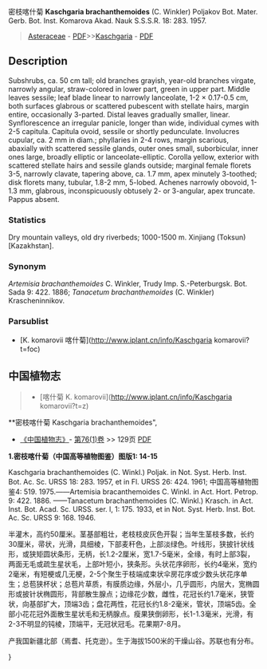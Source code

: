 密枝喀什菊 **Kaschgaria brachanthemoides** (C. Winkler) Poljakov Bot. Mater. Gerb. Bot. Inst. Komarova Akad. Nauk S.S.S.R. 18: 283. 1957.

> [Asteraceae](http://www.iplant.cn/info/Asteraceae?t=foc) - [PDF](http://www.iplant.cn/foc/pdf/Asteraceae.pdf)>>[Kaschgaria](http://www.iplant.cn/info/Kaschgaria?t=foc) - [PDF](http://www.iplant.cn/foc/pdf/Kaschgaria.pdf)

## Description

Subshrubs, ca. 50 cm tall; old branches grayish, year-old branches virgate, narrowly angular, straw-colored in lower part, green in upper part. Middle leaves sessile; leaf blade linear to narrowly lanceolate, 1-2 × 0.17-0.5 cm, both surfaces glabrous or scattered pubescent with stellate hairs, margin entire, occasionally 3-parted. Distal leaves gradually smaller, linear. Synflorescence an irregular panicle, longer than wide, individual cymes with 2-5 capitula. Capitula ovoid, sessile or shortly pedunculate. Involucres cupular, ca. 2 mm in diam.; phyllaries in 2-4 rows, margin scarious, abaxially with scattered sessile glands, outer ones small, suborbicular, inner ones large, broadly elliptic or lanceolate-elliptic. Corolla yellow, exterior with scattered stellate hairs and sessile glands outside; marginal female florets 3-5, narrowly clavate, tapering above, ca. 1.7 mm, apex minutely 3-toothed; disk florets many, tubular, 1.8-2 mm, 5-lobed. Achenes narrowly obovoid, 1-1.3 mm, glabrous, inconspicuously obtusely 2- or 3-angular, apex truncate. Pappus absent.

### Statistics
Dry mountain valleys, old dry riverbeds; 1000-1500 m. Xinjiang (Toksun) [Kazakhstan].

### Synonym
*Artemisia brachanthemoides* C. Winkler, Trudy Imp. S.-Peterburgsk. Bot. Sada 9: 422. 1886; *Tanacetum brachanthemoides* (C. Winkler) Krascheninnikov.

### Parsublist

* [K.  komarovii  喀什菊](http://www.iplant.cn/info/Kaschgaria komarovii?t=foc)

## 中国植物志

> * [喀什菊  K.  komarovii](http://www.iplant.cn/info/Kaschgaria komarovii?t=z)


**密枝喀什菊 Kaschgaria brachanthemoides",

* [《中国植物志》](http://www.iplant.cn/frps)- [第76(1)卷](http://www.iplant.cn/frps/vol/76(1)) >> 129页 [PDF](http://www.iplant.cn/frps/pdf/76(1)/129.PDF)


**1.密枝喀什菊（中国高等植物图鉴）图版1: 14-15**

Kaschgaria brachanthemoides (C. Winkl.) Poljak. in Not. Syst. Herb. Inst. Bot. Ac. Sc. URSS 18: 283. 1957, et in Fl. URSS 26: 424. 1961; 中国高等植物图鉴4: 519. 1975.——Artemisia bracanthemoides C. Winkl. in Act. Hort. Petrop. 9: 422. 1886. ——Tanacetum brachanthemoides (C. Winkl.) Krasch. in Act. Inst. Bot. Acad. Sc. URSS. ser. l, 1: 175. 1933, et in Not. Syst. Herb. Inst. Bot. Ac. Sc. URSS 9: 168. 1946.

半灌木，高约50厘米。茎基部粗壮，老枝枝皮灰色开裂；当年生茎枝多数，长约30厘米，帚状，光滑，具细棱，下部麦秆色，上部淡绿色。叶线形，狭披针状线形，或狭矩圆状条形，无柄，长1.2-2厘米，宽1.7-5毫米，全缘，有时上部3裂，两面无毛或疏生星状毛，上部叶短小，狭条形。头状花序卵形，长约4毫米，宽约2毫米，有短梗或几无梗，2-5个聚生于枝端成束状伞房花序或少数头状花序单生；总苞狭杯状；总苞片草质，有膜质边缘，外层小，几乎圆形，内层大，宽椭圆形或披针状椭圆形，背部散生腺点；边缘花少数，雌性，花冠长约1.7毫米，狭管状，向基部扩大，顶端3齿；盘花两性，花冠长约1.8-2毫米，管状，顶端5齿。全部小花花冠外面散生星状毛和无柄腺点。瘦果狭倒卵形，长1-1.3毫米，光滑，有2-3不明显的钝棱，顶端平，无冠状冠毛。花果期7-8月。

产我国新疆北部（焉耆、托克逊）。生于海拔1500米的干燥山谷。苏联也有分布。

}